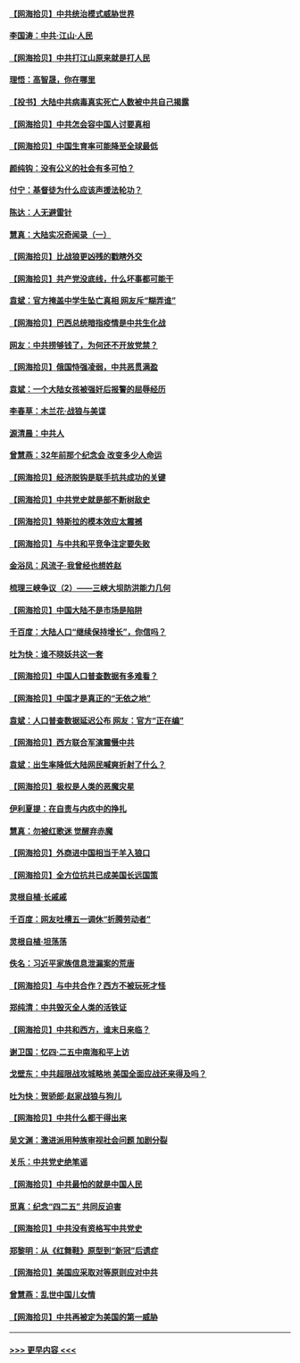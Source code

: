 #### [【网海拾贝】中共统治模式威胁世界](../pages/nsc993/n12957622.md?t=05190701) 
#### [李国涛：中共‧江山‧人民](../pages/nsc993/n12957502.md?t=05190701) 
#### [【网海拾贝】中共打江山原来就是打人民](../pages/nsc993/n12954345.md?t=05190701) 
#### [理悟：高智晟，你在哪里](../pages/nsc993/n12953115.md?t=05190701) 
#### [【投书】大陆中共病毒真实死亡人数被中共自己揭露](../pages/nsc993/n12953050.md?t=05190701) 
#### [【网海拾贝】中共怎会容中国人讨要真相](../pages/nsc993/n12952161.md?t=05190701) 
#### [【网海拾贝】中国生育率可能降至全球最低](../pages/nsc993/n12948793.md?t=05190701) 
#### [颜纯钩：没有公义的社会有多可怕？](../pages/nsc993/n12947626.md?t=05190701) 
#### [付宁：基督徒为什么应该声援法轮功？](../pages/nsc993/n12947233.md?t=05190701) 
#### [陈达：人无避雷针](../pages/nsc993/n12947098.md?t=05190701) 
#### [慧真：大陆实况奇闻录（一）](../pages/nsc993/n12945811.md?t=05190701) 
#### [【网海拾贝】比战狼更凶残的戳瞎外交](../pages/nsc993/n12945717.md?t=05190701) 
#### [【网海拾贝】共产党没底线，什么坏事都可能干](../pages/nsc993/n12942090.md?t=05190701) 
#### [袁斌：官方掩盖中学生坠亡真相 网友斥“糊弄谁”](../pages/nsc993/n12942029.md?t=05190701) 
#### [【网海拾贝】巴西总统暗指疫情是中共生化战](../pages/nsc993/n12938999.md?t=05190701) 
#### [网友：中共捞够钱了，为何还不开放党禁？](../pages/nsc993/n12938952.md?t=05190701) 
#### [【网海拾贝】俄国恃强凌弱，中共恶贯满盈](../pages/nsc993/n12936626.md?t=05190701) 
#### [袁斌：一个大陆女孩被强奸后报警的屈辱经历](../pages/nsc993/n12936547.md?t=05190701) 
#### [李春草：木兰花·战狼与美谍](../pages/nsc993/n12935995.md?t=05190701) 
#### [源清晨：中共人](../pages/nsc993/n12935589.md?t=05190701) 
#### [曾慧燕：32年前那个纪念会 改变多少人命运](../pages/nsc993/n12934233.md?t=05190701) 
#### [【网海拾贝】经济脱钩是联手抗共成功的关键](../pages/nsc993/n12934176.md?t=05190701) 
#### [【网海拾贝】中共党史就是部不断树敌史](../pages/nsc993/n12932844.md?t=05190701) 
#### [【网海拾贝】特斯拉的模本效应太震撼](../pages/nsc993/n12925626.md?t=05190701) 
#### [【网海拾贝】与中共和平竞争注定要失败](../pages/nsc993/n12923326.md?t=05190701) 
#### [金浴凤：风流子‧我曾经也想姓赵](../pages/nsc993/n12920911.md?t=05190701) 
#### [梳理三峡争议（2）——三峡大坝防洪能力几何](../pages/nsc993/n12920173.md?t=05190701) 
#### [【网海拾贝】中国大陆不是市场是陷阱](../pages/nsc993/n12920143.md?t=05190701) 
#### [千百度：大陆人口“继续保持增长”，你信吗？](../pages/nsc993/n12918946.md?t=05190701) 
#### [吐为快：谁不晓妖共这一套](../pages/nsc993/n12918941.md?t=05190701) 
#### [【网海拾贝】中国人口普查数据有多难看？](../pages/nsc993/n12917822.md?t=05190701) 
#### [【网海拾贝】中国才是真正的“无依之地”](../pages/nsc993/n12915845.md?t=05190701) 
#### [袁斌：人口普查数据延迟公布 网友：官方“正在编”](../pages/nsc993/n12915748.md?t=05190701) 
#### [【网海拾贝】西方联合军演震慑中共](../pages/nsc993/n12913466.md?t=05190701) 
#### [袁斌：出生率降低大陆网民喊爽折射了什么？](../pages/nsc993/n12913365.md?t=05190701) 
#### [【网海拾贝】极权是人类的恶魔灾星](../pages/nsc993/n12910697.md?t=05190701) 
#### [伊利夏提：在自责与内疚中的挣扎](../pages/nsc993/n12910493.md?t=05190701) 
#### [慧真：勿被红歌迷 觉醒弃赤魔](../pages/nsc993/n12910485.md?t=05190701) 
#### [【网海拾贝】外商进中国相当于羊入狼口](../pages/nsc993/n12908274.md?t=05190701) 
#### [【网海拾贝】全方位抗共已成美国长远国策](../pages/nsc993/n12906878.md?t=05190701) 
#### [灵根自植‧长戚戚](../pages/nsc993/n12905585.md?t=05190701) 
#### [千百度：网友吐槽五一调休“折腾劳动者”](../pages/nsc993/n12905934.md?t=05190701) 
#### [灵根自植‧坦荡荡](../pages/nsc993/n12905562.md?t=05190701) 
#### [佚名：习近平家族信息泄漏案的荒唐](../pages/nsc993/n12904705.md?t=05190701) 
#### [【网海拾贝】与中共合作？西方不被玩死才怪](../pages/nsc993/n12903873.md?t=05190701) 
#### [郑纯清：中共毁灭全人类的活铁证](../pages/nsc993/n12903785.md?t=05190701) 
#### [【网海拾贝】中共和西方，谁末日来临？](../pages/nsc993/n12903482.md?t=05190701) 
#### [谢卫国：忆四‧二五中南海和平上访](../pages/nsc993/n12902192.md?t=05190701) 
#### [戈壁东：中共超限战攻城略地 美国全面应战还来得及吗？](../pages/nsc993/n12902297.md?t=05190701) 
#### [吐为快：贺骄郎‧赵家战狼与狗儿](../pages/nsc993/n12902280.md?t=05190701) 
#### [【网海拾贝】中共什么都干得出来](../pages/nsc993/n12897500.md?t=05190701) 
#### [吴文渊：激进派用种族审视社会问题 加剧分裂](../pages/nsc993/n12893881.md?t=05190701) 
#### [关乐：中共党史绝笔谣](../pages/nsc993/n12897270.md?t=05190701) 
#### [【网海拾贝】中共最怕的就是中国人民](../pages/nsc993/n12894705.md?t=05190701) 
#### [觅真：纪念“四二五” 共同反迫害](../pages/nsc993/n12894553.md?t=05190701) 
#### [【网海拾贝】中共没有资格写中共党史](../pages/nsc993/n12892231.md?t=05190701) 
#### [郑黎明：从《红舞鞋》原型到“新冠”后遗症](../pages/nsc993/n12890469.md?t=05190701) 
#### [【网海拾贝】美国应采取对等原则应对中共](../pages/nsc993/n12889176.md?t=05190701) 
#### [曾慧燕：乱世中国儿女情](../pages/nsc993/n12887931.md?t=05190701) 
#### [【网海拾贝】中共再被定为美国的第一威胁](../pages/nsc993/n12887580.md?t=05190701) 

----
#### [ >>> 更早内容 <<< ](../indexes/nsc993-earlier.md)
